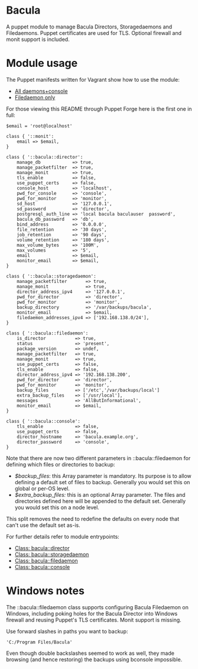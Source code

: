 # Bacula

A puppet module to manage Bacula Directors, Storagedaemons and Filedaemons.
Puppet certificates are used for TLS. Optional firewall and monit support
is included.

# Module usage

The Puppet manifests written for Vagrant show how to use the module:

* [All daemons+console](vagrant/all.pp)
* [Filedaemon only](vagrant/fd.pp)

For those viewing this README through Puppet Forge here is the first one in
full:

    $email = 'root@localhost'
    
    class { '::monit':
        email => $email,
    }
    
    class { '::bacula::director':
        manage_db            => true,
        manage_packetfilter  => true,
        manage_monit         => true,
        tls_enable           => false,
        use_puppet_certs     => false,
        console_host         => 'localhost',
        pwd_for_console      => 'console',
        pwd_for_monitor      => 'monitor',
        sd_host              => '127.0.0.1',
        sd_password          => 'director',
        postgresql_auth_line => 'local bacula baculauser  password',
        bacula_db_password   => 'db',
        bind_address         => '0.0.0.0',
        file_retention       => '30 days',
        job_retention        => '90 days',
        volume_retention     => '180 days',
        max_volume_bytes     => '100M',
        max_volumes          => '5',
        email                => $email,
        monitor_email        => $email,
    }
    
    class { '::bacula::storagedaemon':
        manage_packetfilter       => true,
        manage_monit              => true,
        director_address_ipv4     => '127.0.0.1',
        pwd_for_director          => 'director',
        pwd_for_monitor           => 'monitor',
        backup_directory          => '/var/backups/bacula',
        monitor_email             => $email,
        filedaemon_addresses_ipv4 => ['192.168.138.0/24'],
    }
    
    class { '::bacula::filedaemon':
        is_director           => true,
        status                => 'present',
        package_version       => undef,
        manage_packetfilter   => true,
        manage_monit          => true,
        use_puppet_certs      => false,
        tls_enable            => false,
        director_address_ipv4 => '192.168.138.200',
        pwd_for_director      => 'director',
        pwd_for_monitor       => 'monitor',
        backup_files          => ['/etc','/var/backups/local']
        extra_backup_files    => ['/usr/local'],
        messages              => 'AllButInformational',
        monitor_email         => $email,
    }

    class { '::bacula::console':
        tls_enable            => false,
        use_puppet_certs      => false,
        director_hostname     => 'bacula.example.org',
        director_password     => 'console',
    }

Note that there are now two different parameters in ::bacula::filedaemon for defining which files or directories to backup:

* *$backup_files*: this Array parameter is mandatory. Its purpose is to allow defining a default set of files to backup. Generally you would set this on global or per-OS level.
* *$extra_backup_files:* this is an optional Array parameter. The files and directories defined here will be appended to the default set. Generally you would set this on a node level.

This split removes the need to redefine the defaults on every node that can't use the default set as-is.

For further details refer to module entrypoints:

* [Class: bacula::director](manifests/director.pp)
* [Class: bacula::storagedaemon](manifests/storagedaemon.pp)
* [Class: bacula::filedaemon](manifests/filedaemon.pp)
* [Class: bacula::console](manifests/console.pp)

# Windows notes

The ::bacula::filedaemon class supports configuring Bacula Filedaemon on 
Windows, including poking holes for the Bacula Director into Windows firewall 
and reusing Puppet's TLS certificates. Monit support is missing.

Use forward slashes in paths you want to backup:

    'C:/Program Files/Bacula'

Even though double backslashes seemed to work as well, they made browsing (and 
hence restoring) the backups using bconsole impossible.

